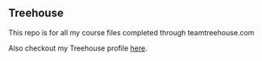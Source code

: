 ## Treehouse

This repo is for all my course files completed through teamtreehouse.com

Also checkout my Treehouse profile [here](https://teamtreehouse.com/nathanpickard).
